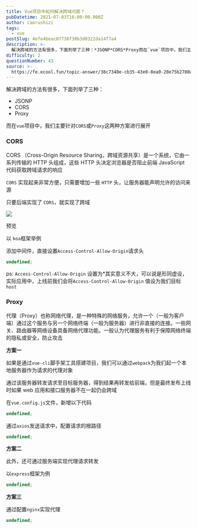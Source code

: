 ```yaml
---
title: Vue项目中如何解决跨域问题？
pubDatetime: 2021-07-03T16:00:00.000Z
author: caorushizi
tags:
  - vue
postSlug: 4efe4beac07736f30b3d0322da14f7a4
description: >-
  解决跨域的方法有很多，下面列举了三种：*JSONP*CORS*Proxy而在`vue`项目中，我们主要针对`CORS`或`Proxy`这两种方案进行展开###CORSCORS（Cross-Origin
difficulty: 2
questionNumber: 43
source: >-
  https://fe.ecool.fun/topic-answer/38c7340e-cb35-43e0-8ea0-20e75b2780a5?orderBy=updateTime&order=desc&tagId=14
---
```


解决跨域的方法有很多，下面列举了三种：

- JSONP
- CORS
- Proxy

而在`vue`项目中，我们主要针对`CORS`或`Proxy`这两种方案进行展开

### CORS

CORS （Cross-Origin Resource Sharing，跨域资源共享）是一个系统，它由一系列传输的 HTTP 头组成，这些 HTTP 头决定浏览器是否阻止前端 JavaScript 代码获取跨域请求的响应

`CORS` 实现起来非常方便，只需要增加一些 `HTTP` 头，让服务器能声明允许的访问来源

只要后端实现了 `CORS`，就实现了跨域

![](https://static.vue-js.com/140deb80-4e32-11eb-ab90-d9ae814b240d.png)

预览

以 `koa`框架举例

添加中间件，直接设置`Access-Control-Allow-Origin`请求头

```typescript
undefined;
```

ps: `Access-Control-Allow-Origin` 设置为\*其实意义不大，可以说是形同虚设，实际应用中，上线前我们会将`Access-Control-Allow-Origin` 值设为我们目标`host`

### Proxy

代理（Proxy）也称网络代理，是一种特殊的网络服务，允许一个（一般为客户端）通过这个服务与另一个网络终端（一般为服务器）进行非直接的连接。一些网关、路由器等网络设备具备网络代理功能。一般认为代理服务有利于保障网络终端的隐私或安全，防止攻击

**方案一**

如果是通过`vue-cli`脚手架工具搭建项目，我们可以通过`webpack`为我们起一个本地服务器作为请求的代理对象

通过该服务器转发请求至目标服务器，得到结果再转发给前端，但是最终发布上线时如果 web 应用和接口服务器不在一起仍会跨域

在`vue.config.js`文件，新增以下代码

```typescript
undefined;
```

通过`axios`发送请求中，配置请求的根路径

```typescript
undefined;
```

**方案二**

此外，还可通过服务端实现代理请求转发

以`express`框架为例

```typescript
undefined;
```

**方案三**

通过配置`nginx`实现代理

```typescript
undefined;
```

